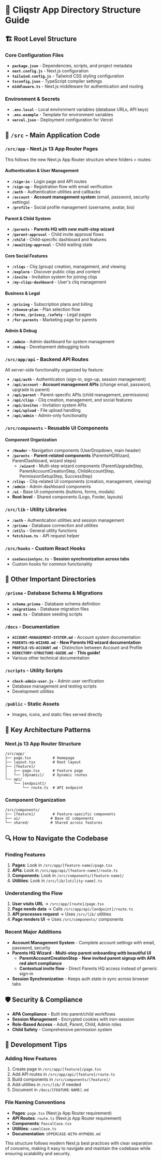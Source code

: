 # 📁 Cliqstr App Directory Structure Guide

## 🏗️ Root Level Structure

### Core Configuration Files
- **`package.json`** - Dependencies, scripts, and project metadata
- **`next.config.js`** - Next.js configuration
- **`tailwind.config.js`** - Tailwind CSS styling configuration
- **`tsconfig.json`** - TypeScript compiler settings
- **`middleware.ts`** - Next.js middleware for authentication and routing

### Environment & Secrets
- **`.env.local`** - Local environment variables (database URLs, API keys)
- **`.env.example`** - Template for environment variables
- **`vercel.json`** - Deployment configuration for Vercel

## 📂 `/src` - Main Application Code

### `/src/app` - Next.js 13 App Router Pages
This follows the new Next.js App Router structure where folders = routes:

#### Authentication & User Management
- **`/sign-in`** - Login page and API routes
- **`/sign-up`** - Registration flow with email verification
- **`/auth`** - Authentication utilities and callbacks
- **`/account`** - **Account management system** (email, password, security settings)
- **`/profile`** - Social profile management (username, avatar, bio)

#### Parent & Child System
- **`/parents`** - **Parents HQ with new multi-step wizard**
- **`/parent-approval`** - Child invite approval flows
- **`/child`** - Child-specific dashboard and features
- **`/awaiting-approval`** - Child waiting state

#### Core Social Features
- **`/cliqs`** - Cliq (group) creation, management, and viewing
- **`/explore`** - Discover public cliqs and content
- **`/invite`** - Invitation system for joining cliqs
- **`/my-cliqs-dashboard`** - User's cliq management

#### Business & Legal
- **`/pricing`** - Subscription plans and billing
- **`/choose-plan`** - Plan selection flow
- **`/terms`**, **`/privacy`**, **`/safety`** - Legal pages
- **`/for-parents`** - Marketing page for parents

#### Admin & Debug
- **`/admin`** - Admin dashboard for system management
- **`/debug`** - Development debugging tools

### `/src/app/api` - Backend API Routes
All server-side functionality organized by feature:

- **`/api/auth`** - Authentication (sign-in, sign-up, session management)
- **`/api/account`** - **Account management APIs** (change email, password, upgrade to parent)
- **`/api/parent`** - Parent-specific APIs (child management, permissions)
- **`/api/cliqs`** - Cliq creation, management, and social features
- **`/api/invites`** - Invitation system APIs
- **`/api/upload`** - File upload handling
- **`/api/admin`** - Admin-only functionality

### `/src/components` - Reusable UI Components

#### Component Organization
- **`/Header`** - Navigation components (UserDropdown, main header)
- **`/parents`** - **Parent-related components** (ParentsHQWizard, ParentDashboard, wizard steps)
  - **`/wizard`** - Multi-step wizard components (ParentUpgradeStep, ParentAccountCreationStep, ChildAccountStep, PermissionSetupStep, SuccessStep)
- **`/cliqs`** - Cliq-related UI components (creation, management, viewing)
- **`/admin`** - Admin dashboard components
- **`/ui`** - Base UI components (buttons, forms, modals)
- **Root level** - Shared components (Logo, Footer, layouts)

### `/src/lib` - Utility Libraries
- **`/auth`** - Authentication utilities and session management
- **`/prisma`** - Database connection and utilities
- **`/utils`** - General utility functions
- **`fetchJson.ts`** - API request helper

### `/src/hooks` - Custom React Hooks
- **`useSessionSync.ts`** - **Session synchronization across tabs**
- Custom hooks for common functionality

## 📂 Other Important Directories

### `/prisma` - Database Schema & Migrations
- **`schema.prisma`** - Database schema definition
- **`/migrations`** - Database migration files
- **`seed.ts`** - Database seeding scripts

### `/docs` - Documentation
- **`ACCOUNT-MANAGEMENT-SYSTEM.md`** - Account system documentation
- **`PARENTS-HQ-WIZARD.md`** - **New Parents HQ wizard documentation**
- **`PROFILE-VS-ACCOUNT.md`** - Distinction between Account and Profile
- **`DIRECTORY-STRUCTURE-GUIDE.md`** - **This guide!**
- Various other technical documentation

### `/scripts` - Utility Scripts
- **`check-admin-user.js`** - Admin user verification
- Database management and testing scripts
- Development utilities

### `/public` - Static Assets
- Images, icons, and static files served directly

## 🎯 Key Architecture Patterns

### Next.js 13 App Router Structure
```
/src/app/
├── page.tsx          # Homepage
├── layout.tsx        # Root layout
├── [feature]/
│   ├── page.tsx      # Feature page
│   └── [dynamic]/    # Dynamic routes
└── api/
    └── [endpoint]/
        └── route.ts  # API endpoint
```

### Component Organization
```
/src/components/
├── [feature]/        # Feature-specific components
├── ui/              # Base UI components
└── shared/          # Shared across features
```

## 🔍 How to Navigate the Codebase

### Finding Features
1. **Pages**: Look in `/src/app/[feature-name]/page.tsx`
2. **APIs**: Look in `/src/app/api/[feature-name]/route.ts`
3. **Components**: Look in `/src/components/[feature-name]/`
4. **Utilities**: Look in `/src/lib/[utility-name].ts`

### Understanding the Flow
1. **User visits URL** → `/src/app/[route]/page.tsx`
2. **Page needs data** → Calls `/src/app/api/[endpoint]/route.ts`
3. **API processes request** → Uses `/src/lib/` utilities
4. **Page renders UI** → Uses `/src/components/` components

### Recent Major Additions
- **Account Management System** - Complete account settings with email, password, security
- **Parents HQ Wizard** - **Multi-step parent onboarding with beautiful UI**
  - **ParentAccountCreationStep** - **New invited parent signup with APA red alert compliance**
  - **Contextual invite flow** - Direct Parents HQ access instead of generic sign-in
- **Session Synchronization** - Keeps auth state in sync across browser tabs

## 🛡️ Security & Compliance
- **APA Compliance** - Built into parent/child workflows
- **Session Management** - Encrypted cookies with iron-session
- **Role-Based Access** - Adult, Parent, Child, Admin roles
- **Child Safety** - Comprehensive permission system

## 🚀 Development Tips

### Adding New Features
1. Create page in `/src/app/[feature]/page.tsx`
2. Add API routes in `/src/app/api/[feature]/route.ts`
3. Build components in `/src/components/[feature]/`
4. Add utilities in `/src/lib/` if needed
5. Document in `/docs/[FEATURE-NAME].md`

### File Naming Conventions
- **Pages**: `page.tsx` (Next.js App Router requirement)
- **API Routes**: `route.ts` (Next.js App Router requirement)
- **Components**: `PascalCase.tsx`
- **Utilities**: `camelCase.ts`
- **Documentation**: `UPPERCASE-WITH-HYPHENS.md`

This structure follows modern Next.js best practices with clear separation of concerns, making it easy to navigate and maintain the codebase while ensuring scalability and security.
